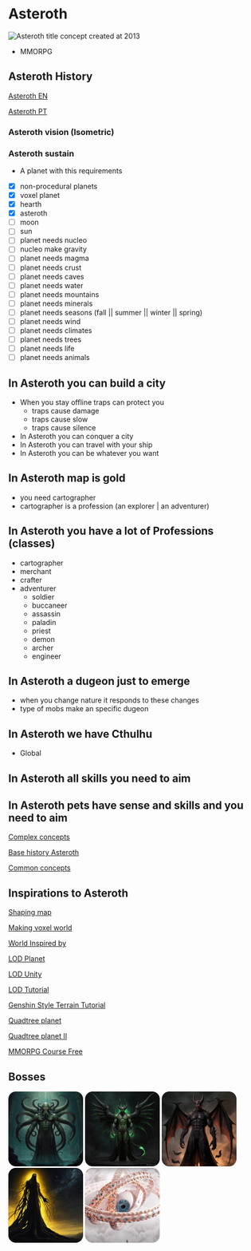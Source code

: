 # Asteroth
![Asteroth title concept created at 2013](https://github.com/LucasHiago/Asteroth/blob/main/white_red_bg.png)

- MMORPG

## Asteroth History
[Asteroth EN](https://docs.google.com/document/d/1LuDPfviZ88G22-sRTWlwPqgNYt_U2yhAzYpFDi5Bu1I/edit?usp=sharing)

[Asteroth PT](https://docs.google.com/document/d/1JtO8rGEvJU0raPRVc7Fga0QPD4SBoPoNWiTtjpG_eIc/edit?usp=sharing)

### Asteroth vision (Isometric)
### Asteroth sustain
  
- A planet with this requirements
- [x] non-procedural planets
- [x] voxel planet
- [x] hearth 
- [x] asteroth
- [ ] moon
- [ ] sun
- [ ] planet needs nucleo
- [ ] nucleo make gravity
- [ ] planet needs magma
- [ ] planet needs crust
- [ ] planet needs caves
- [ ] planet needs water
- [ ] planet needs mountains
- [ ] planet needs minerals
- [ ] planet needs seasons (fall || summer || winter || spring)
- [ ] planet needs wind
- [ ] planet needs climates
- [ ] planet needs trees
- [ ] planet needs life
- [ ] planet needs animals

## In Asteroth you can build a city
- When you stay offline traps can protect you
  * traps cause damage
  * traps cause slow
  * traps cause silence
- In Asteroth you can conquer a city
- In Asteroth you can travel with your ship
- In Asteroth you can be whatever you want

## In Asteroth map is gold
- you need cartographer
- cartographer is a profession (an explorer | an adventurer)

## In Asteroth you have a lot of Professions (classes)
- cartographer
- merchant
- crafter
- adventurer
  *  soldier
  *  buccaneer
  *  assassin
  *  paladin
  *  priest
  *  demon
  *  archer
  *  engineer


## In Asteroth a dugeon just to emerge
- when you change nature it responds to these changes
- type of mobs make an specific dugeon

## In Asteroth we have Cthulhu
- Global

## In Asteroth all skills you need to aim
## In Asteroth pets have sense and skills and you need to aim

[Complex concepts](https://www.figma.com/file/E8NUrxF0Zewbh1yjEjK4TQ/Asteroth-Concept?type=design&node-id=0-1&mode=design&t=xVspUdKty8xuAWqE-0)

[Base history Asteroth](https://docs.google.com/document/d/1LuDPfviZ88G22-sRTWlwPqgNYt_U2yhAzYpFDi5Bu1I/edit)

[Common concepts](https://www.notion.so/Asteroth-49ce46bfcf4d443a891f68e51577121f)


## Inspirations to Asteroth

[Shaping map](https://www.youtube.com/watch?v=6bnFfE82AJg)

[Making voxel world](https://www.youtube.com/watch?v=G5H7oRlr11s)

[World Inspired by](https://github.com/PaperPrototype)

[LOD Planet](https://www.youtube.com/watch?v=lThxbFvbRew&list=PLwRBcuYHwOZ9QVCaZWChCugGIsWuUaTZA)

[LOD Unity](https://www.youtube.com/watch?v=lThxbFvbRew)

[LOD Tutorial](https://www.youtube.com/watch?v=NwdsM-MRfzw)

[Genshin Style Terrain Tutorial](https://www.youtube.com/watch?v=svVps8uih7c)

[Quadtree planet](https://www.youtube.com/watch?v=Gv-HV97yDKY)

[Quadtree planet II](https://www.youtube.com/watch?v=mVF9dRKMbwk)

[MMORPG Course Free](https://www.youtube.com/watch?v=o_Aj4xB0SVw&list=PLbbmTaHgSifx0hVwr-t80T95llXgZW_jB)

## Bosses

![Cthulhu](https://raw.githubusercontent.com/LucasHiago/LucasHiago/main/assets/cthulhu.png)
![Azazel](https://raw.githubusercontent.com/LucasHiago/LucasHiago/main/assets/azazel.png)
![Beelzebub](https://raw.githubusercontent.com/LucasHiago/LucasHiago/main/assets/beelzebub.png)
![Hastur](https://raw.githubusercontent.com/LucasHiago/LucasHiago/main/assets/hastur.png)
![Metatron](https://raw.githubusercontent.com/LucasHiago/LucasHiago/main/assets/metatron.png)

